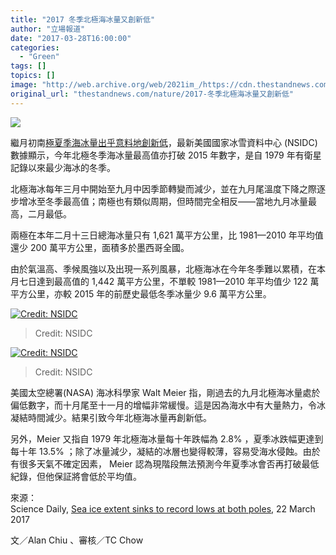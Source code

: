 ```yaml
---
title: "2017 冬季北極海冰量又創新低"
author: "立場報道"
date: "2017-03-28T16:00:00"
categories:
  - "Green"
tags: []
topics: []
image: "http://web.archive.org/web/2021im_/https://cdn.thestandnews.com/media/photos/cache/bear-01_H0yfm_1200x0.png"
original_url: "thestandnews.com/nature/2017-冬季北極海冰量又創新低"
---
```

![](http://web.archive.org/web/2021im_/https://cdn.thestandnews.com/media/photos/cache/bear-01_H0yfm_1200x0.png)

繼月初南[極夏季海冰量出乎意料地創新低](../../nature/%E5%8D%97%E6%A5%B5%E6%B5%B7%E5%86%B0%E9%87%8F%E6%AD%B7%E5%8F%B2%E6%96%B0%E4%BD%8E-%E5%B0%88%E5%AE%B6-%E4%BB%8D%E5%9C%A8%E4%BA%86%E8%A7%A3%E6%A9%9F%E5%88%B6/)，最新美國國家冰雪資料中心 (NSIDC) 數據顯示，今年北極冬季海冰量最高值亦打破 2015 年數字，是自 1979 年有衛星記錄以來最少海冰的冬季。

北極海冰每年三月中開始至九月中因季節轉變而減少，並在九月尾溫度下降之際逐步增冰至冬季最高值；南極也有類似周期，但時間完全相反——當地九月冰量最高，二月最低。

兩極在本年二月十三日總海冰量只有 1,621 萬平方公里，比 1981—2010 年平均值還少 200 萬平方公里，面積多於墨西哥全國。

由於氣溫高、季候風強以及出現一系列風暴，北極海冰在今年冬季難以累積，在本月七日達到最高值的 1,442 萬平方公里，不單較 1981—2010 年平均值少 122 萬平方公里，亦較 2015 年的前歷史最低冬季冰量少 9.6 萬平方公里。

[![Credit: NSIDC ](http://web.archive.org/web/2021im_/https://cdn.thestandnews.com/media/photos/cache/Screen20Shot202017-03-2820at2012.34.5920PM_IwCHs_1200x0.png)](http://web.archive.org/web/20210628231709/https://cdn.thestandnews.com/media/photos/cache/Screen20Shot202017-03-2820at2012.34.5920PM_IwCHs_1200x0.png)

> Credit: NSIDC

[![Credit: NSIDC](http://web.archive.org/web/2021im_/https://cdn.thestandnews.com/media/photos/cache/Figure1-1_yGPCc_1200x0.png)](http://web.archive.org/web/20210628231709/https://cdn.thestandnews.com/media/photos/cache/Figure1-1_yGPCc_1200x0.png)

> Credit: NSIDC

美國太空總署(NASA) 海冰科學家 Walt Meier 指，剛過去的九月北極海冰量處於偏低數字，而十月尾至十一月的增幅非常緩慢。這是因為海水中有大量熱力，令冰凝結時間減少。結果引致今年北極海冰量再創新低。

另外，Meier 又指自 1979 年北極海冰量每十年跌幅為 2.8% ，夏季冰跌幅更達到每十年 13.5% ；除了冰量減少，凝結的冰層也變得較薄，容易受海水侵蝕。由於有很多天氣不確定因素， Meier 認為現階段無法預測今年夏季冰會否再打破最低紀錄，但他保証將會低於平均值。

來源：  
Science Daily, [Sea ice extent sinks to record lows at both poles](http://web.archive.org/web/20210628231709/https://www.sciencedaily.com/releases/2017/03/170322143149.htm), 22 March 2017

文／Alan Chiu 、審核／TC Chow